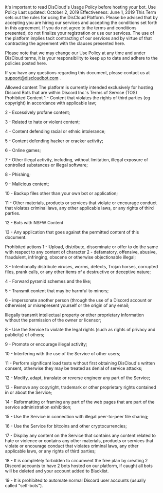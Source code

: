 it's important to read DisCloud's Usage Policy before hosting your bot.
Use Policy
Last updated: October 2, 2019
Effectiveness: June 1, 2019
This Term sets out the rules for using the DisCloud Platform. Please be advised that by accepting you are hiring our services and accepting the conditions set forth in this agreement. If you do not agree to the terms and conditions presented, do not finalize your registration or use our services. The use of the platform implies tacit contracting of our services and by virtue of that contracting the agreement with the clauses presented here.

Please note that we may change our Use Policy at any time and under DisCloud terms, it is your responsibility to keep up to date and adhere to the policies posted here.

If you have any questions regarding this document, please contact us at support@discloudbot.com .

Allowed content
The platform is currently intended exclusively for hosting Discord Bots that are within Discord Inc.'s Terms of Service (TOS)
Prohibited Content
1 - Content that violates the rights of third parties (eg copyright) in accordance with applicable law;

2 - Excessively profane content;

3 - Related to hate or violent content;

4 - Content defending racial or ethnic intolerance;

5 - Content defending hacker or cracker activity;

6 - Online games;

7 - Other illegal activity, including, without limitation, illegal exposure of controlled substances or illegal software;

8 - Phishing;

9 - Malicious content;

10 - Backup files other than your own bot or application;

11 - Other materials, products or services that violate or encourage conduct that violates criminal laws, any other applicable laws, or any rights of third parties.

12 - Bots with NSFW Content

13 - Any application that goes against the permitted content of this document.

Prohibited actions
1 - Upload, distribute, disseminate or offer to do the same with respect to any content of character 2 - defamatory, offensive, abusive, fraudulent, infringing, obscene or otherwise objectionable illegal;

3 - Intentionally distribute viruses, worms, defects, Trojan horses, corrupted files, prank calls, or any other items of a destructive or deceptive nature;

4 - Forward pyramid schemes and the like;

5 - Transmit content that may be harmful to minors;

6 - impersonate another person (through the use of a Discord account or otherwise) or misrepresent yourself or the origin of any email;

Illegally transmit intellectual property or other proprietary information without the permission of the owner or licensor;

8 - Use the Service to violate the legal rights (such as rights of privacy and publicity) of others;

9 - Promote or encourage illegal activity;

10 - Interfering with the use of the Service of other users;

11 - Perform significant load tests without first obtaining DisCloud's written consent, otherwise they may be treated as denial of service attacks;

12 - Modify, adapt, translate or reverse engineer any part of the Service;

13 - Remove any copyright, trademark or other proprietary rights contained in or about the Service;

14 - Reformatting or framing any part of the web pages that are part of the service administration exhibition;

15 - Use the Service in connection with illegal peer-to-peer file sharing;

16 - Use the Service for bitcoins and other cryptocurrencies;

17 - Display any content on the Service that contains any content related to hate or violence or contains any other materials, products or services that violate or encourage conduct that violates criminal laws, any other applicable laws, or any rights of third parties;

18 - It is completely forbidden to circumvent the free plan by creating 2 Discord accounts to have 2 bots hosted on our platform, if caught all bots will be deleted and your account added to Blacklist.

19 - It is prohibited to automate normal Discord user accounts (usually called "self-bots").

